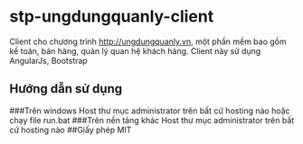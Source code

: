 # stp-ungdungquanly-client
Client cho chương trình http://ungdungquanly.vn, một phần mềm bao gồm kế toán, bán hàng, quản lý quan hệ khách hàng.
Client này sử dụng AngularJs, Bootstrap
## Hướng dẫn sử dụng
###Trên windows
Host thư mục administrator trên bất cứ hosting nào hoặc chạy file run.bat
###Trên nền tảng khác
Host thư mục administrator trên bất cứ hosting nào
##Giấy phép
MIT

